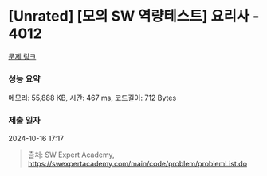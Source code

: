# [Unrated] [모의 SW 역량테스트] 요리사 - 4012 

[문제 링크](https://swexpertacademy.com/main/code/problem/problemDetail.do?contestProbId=AWIeUtVakTMDFAVH) 

### 성능 요약

메모리: 55,888 KB, 시간: 467 ms, 코드길이: 712 Bytes

### 제출 일자

2024-10-16 17:17



> 출처: SW Expert Academy, https://swexpertacademy.com/main/code/problem/problemList.do